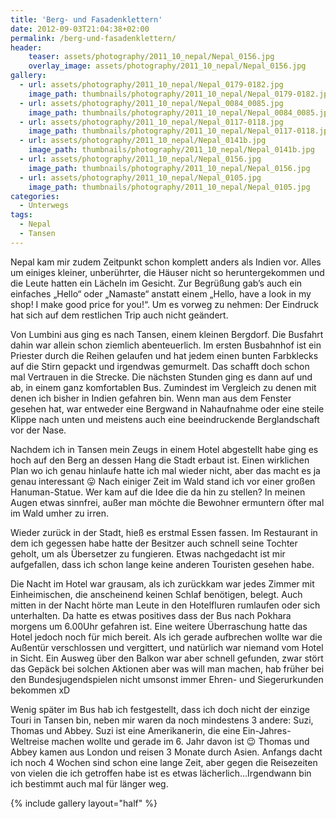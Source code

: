 ```yaml
---
title: 'Berg- und Fasadenklettern'
date: 2012-09-03T21:04:38+02:00
permalink: /berg-und-fasadenklettern/
header:
    teaser: assets/photography/2011_10_nepal/Nepal_0156.jpg
    overlay_image: assets/photography/2011_10_nepal/Nepal_0156.jpg   
gallery:
  - url: assets/photography/2011_10_nepal/Nepal_0179-0182.jpg
    image_path: thumbnails/photography/2011_10_nepal/Nepal_0179-0182.jpg
  - url: assets/photography/2011_10_nepal/Nepal_0084_0085.jpg
    image_path: thumbnails/photography/2011_10_nepal/Nepal_0084_0085.jpg
  - url: assets/photography/2011_10_nepal/Nepal_0117-0118.jpg
    image_path: thumbnails/photography/2011_10_nepal/Nepal_0117-0118.jpg
  - url: assets/photography/2011_10_nepal/Nepal_0141b.jpg
    image_path: thumbnails/photography/2011_10_nepal/Nepal_0141b.jpg
  - url: assets/photography/2011_10_nepal/Nepal_0156.jpg
    image_path: thumbnails/photography/2011_10_nepal/Nepal_0156.jpg
  - url: assets/photography/2011_10_nepal/Nepal_0105.jpg
    image_path: thumbnails/photography/2011_10_nepal/Nepal_0105.jpg
categories:
  - Unterwegs
tags:
  - Nepal
  - Tansen
---
```


Nepal kam mir zudem Zeitpunkt schon komplett anders als Indien vor. Alles um einiges kleiner, unberührter, 
die Häuser nicht so heruntergekommen und die Leute hatten ein Lächeln im Gesicht. 
Zur Begrüßung gab’s auch ein einfaches „Hello“ oder „Namaste“ anstatt einem „Hello, have a look in my shop! I make good price for you!“. 
Um es vorweg zu nehmen: Der Eindruck hat sich auf dem restlichen Trip auch nicht geändert.

Von Lumbini aus ging es nach Tansen, einem kleinen Bergdorf. Die Busfahrt dahin war allein schon ziemlich abenteuerlich. 
Im ersten Busbahnhof ist ein Priester durch die Reihen gelaufen und hat jedem einen bunten Farbklecks auf die Stirn gepackt und irgendwas gemurmelt. 
Das schafft doch schon mal Vertrauen in die Strecke. Die nächsten Stunden ging es dann auf und ab, in einem ganz komfortablen Bus. 
Zumindest im Vergleich zu denen mit denen ich bisher in Indien gefahren bin. Wenn man aus dem Fenster gesehen hat, 
war entweder eine Bergwand in Nahaufnahme oder eine steile Klippe nach unten und meistens auch eine beeindruckende Berglandschaft vor der Nase.  
  
Nachdem ich in Tansen mein Zeugs in einem Hotel abgestellt habe ging es hoch auf den Berg an dessen Hang die Stadt erbaut ist. 
Einen wirklichen Plan wo ich genau hinlaufe hatte ich mal wieder nicht, aber das macht es ja genau interessant 😛 
Nach einiger Zeit im Wald stand ich vor einer großen Hanuman-Statue. Wer kam auf die Idee die da hin zu stellen? In meinen Augen etwas sinnfrei, 
außer man möchte die Bewohner ermuntern öfter mal im Wald umher zu irren.

Wieder zurück in der Stadt, hieß es erstmal Essen fassen. Im Restaurant in dem ich gegessen habe hatte der Besitzer auch schnell seine Tochter geholt, 
um als Übersetzer zu fungieren. Etwas nachgedacht ist mir aufgefallen, dass ich schon lange keine anderen Touristen gesehen habe.

Die Nacht im Hotel war grausam, als ich zurückkam war jedes Zimmer mit Einheimischen, die anscheinend keinen Schlaf benötigen, belegt. 
Auch mitten in der Nacht hörte man Leute in den Hotelfluren rumlaufen oder sich unterhalten. 
Da hatte es etwas positives dass der Bus nach Pokhara morgens um 6.00Uhr gefahren ist. Eine weitere Überraschung hatte das Hotel jedoch noch für mich bereit. 
Als ich gerade aufbrechen wollte war die Außentür verschlossen und vergittert, und natürlich war niemand vom Hotel in Sicht. 
Ein Ausweg über den Balkon war aber schnell gefunden, zwar stört das Gepäck bei solchen Aktionen aber was will man machen, 
hab früher bei den Bundesjugendspielen nicht umsonst immer Ehren- und Siegerurkunden bekommen xD

Wenig später im Bus hab ich festgestellt, dass ich doch nicht der einzige Touri in Tansen bin, 
neben mir waren da noch mindestens 3 andere: Suzi, Thomas und Abbey. 
Suzi ist eine Amerikanerin, die eine Ein-Jahres-Weltreise machen wollte und gerade im 6. Jahr davon ist 😉 Thomas und Abbey kamen aus London und reisen 3 Monate durch Asien. 
Anfangs dacht ich noch 4 Wochen sind schon eine lange Zeit, aber gegen die Reisezeiten von vielen die ich getroffen habe 
ist es etwas lächerlich…Irgendwann bin ich bestimmt auch mal für länger weg.

{% include gallery layout="half" %}